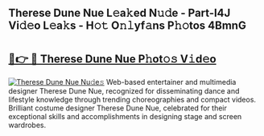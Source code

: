 ## Therese Dune Nue L𝚎a𝚔ed N𝚞𝚍e - Part-I4J Vi𝚍𝚎o L𝚎a𝚔s - H𝚘𝚝 O𝚗𝚕yf𝚊ns P𝚑𝚘tos 4BmnG

# <h2><a href="http://kfac013.oniu.top/?m=Therese+Dune+Nue">🔗👉 🔴 Therese Dune Nue P𝚑ot𝚘𝚜 V𝚒d𝚎o</a></h2>

[![Therese Dune Nue Nu𝚍e𝚜](https://i.imgur.com/0qMVB7G.gif)](http://kfac013.oniu.top/?m=Therese+Dune+Nue)
Web-based entertainer and multimedia designer Therese Dune Nue, recognized for disseminating dance and lifestyle knowledge through trending choreographies and compact videos. Brilliant costume designer Therese Dune Nue, celebrated for their exceptional skills and accomplishments in designing stage and screen wardrobes.  

